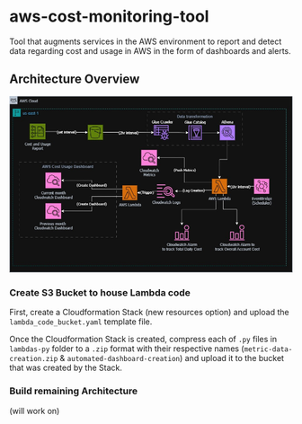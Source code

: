# aws-cost-monitoring-tool
Tool that augments services in the AWS environment to report and detect data regarding cost and usage in AWS in the form of dashboards and alerts.

## Architecture Overview
![Image of Solution Architecture](./architecture.jpeg)

### Create S3 Bucket to house Lambda code
First, create a Cloudformation Stack (new resources option) and upload the `lambda_code_bucket.yaml` template file. 

Once the Cloudformation Stack is created, compress each of `.py` files in `lambdas-py` folder to a `.zip` format with their respective names (`metric-data-creation.zip` & `automated-dashboard-creation`) and upload it to the bucket that was created by the Stack.

### Build remaining Architecture
(will work on)

